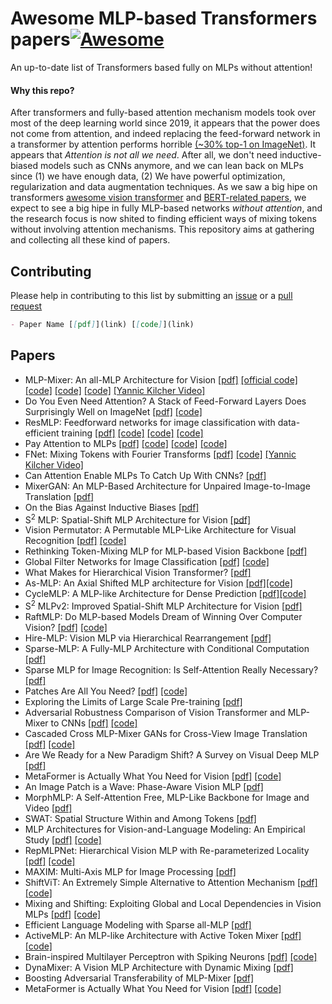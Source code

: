 # Awesome MLP-based Transformers papers[![Awesome](https://awesome.re/badge.svg)](https://awesome.re)

An up-to-date list of Transformers based fully on MLPs without attention!

#### Why this repo?
After transformers and fully-based attention mechanism models took over most of the deep learning world since 2019, it appears that the power does not come from attention, and indeed replacing the feed-forward network in a transformer by attention performs horrible [(~30% top-1 on ImageNet)](https://arxiv.org/pdf/2105.02723.pdf). It appears that *Attention is not all we need*. After all, we don't need inductive-biased models such as CNNs anymore, and we can lean back on MLPs since (1) we have enough data, (2) We have powerful optimization, regularization and data augmentation techniques. As we saw a big hipe on transformers [awesome vision transformer](https://github.com/dk-liang/Awesome-Visual-Transformer) and [BERT-related papers](https://github.com/tomohideshibata/BERT-related-papers), we expect to see a big hipe in fully MLP-based networks *without attention*, and the research focus is now shited to finding efficient ways of mixing tokens without involving attention mechanisms. This repository aims at gathering and collecting all these kind of papers.

## Contributing
Please help in contributing to this list by submitting an [issue](https://github.com/fawazsammani/awesome-mlp-mixer/issues) or a [pull request](https://github.com/fawazsammani/awesome-mlp-mixer/pulls)

```markdown
- Paper Name [[pdf]](link) [[code]](link)
```

## Papers
- MLP-Mixer: An all-MLP Architecture for Vision [[pdf]](https://arxiv.org/pdf/2105.01601.pdf) [[official code]](https://github.com/google-research/vision_transformer/tree/linen) [[code]](https://github.com/rishikksh20/MLP-Mixer-pytorch) [[code]](https://github.com/lucidrains/mlp-mixer-pytorch) [[code]](https://github.com/jeonsworld/MLP-Mixer-Pytorch) [[Yannic Kilcher Video]](https://www.youtube.com/watch?v=7K4Z8RqjWIk)
- Do You Even Need Attention? A Stack of Feed-Forward Layers Does Surprisingly Well on ImageNet [[pdf]](https://arxiv.org/pdf/2105.02723.pdf) [[code]](https://github.com/lukemelas/do-you-even-need-attention)
- ResMLP: Feedforward networks for image classification with data-efficient training [[pdf]](https://arxiv.org/pdf/2105.03404.pdf) [[code]](https://github.com/facebookresearch/deit) [[code]](https://github.com/lucidrains/res-mlp-pytorch) [[code]](https://github.com/rishikksh20/ResMLP-pytorch)
- Pay Attention to MLPs [[pdf]](https://arxiv.org/pdf/2105.08050.pdf) [[code]](https://github.com/lucidrains/g-mlp-pytorch) [[code]](https://github.com/lucidrains/g-mlp-gpt) [[code]](https://github.com/jaketae/g-mlp)
- FNet: Mixing Tokens with Fourier Transforms [[pdf]](https://arxiv.org/pdf/2105.03824.pdf) [[code]](https://github.com/rishikksh20/FNet-pytorch) [[Yannic Kilcher Video]](https://www.youtube.com/watch?v=JJR3pBl78zw&t=1s)
- Can Attention Enable MLPs To Catch Up With CNNs? [[pdf]](https://arxiv.org/pdf/2105.15078.pdf)
- MixerGAN: An MLP-Based Architecture for Unpaired Image-to-Image Translation [[pdf]](https://arxiv.org/pdf/2105.14110.pdf)
- On the Bias Against Inductive Biases [[pdf]](https://arxiv.org/pdf/2105.14077.pdf)
- S<sup>2</sup> MLP: Spatial-Shift MLP Architecture for Vision [[pdf]](https://arxiv.org/pdf/2106.07477.pdf)
- Vision Permutator: A Permutable MLP-Like Architecture for Visual Recognition [[pdf]](https://arxiv.org/pdf/2106.12368.pdf) [[code]](https://github.com/Andrew-Qibin/VisionPermutator)
- Rethinking Token-Mixing MLP for MLP-based Vision Backbone [[pdf]](https://arxiv.org/pdf/2106.14882.pdf)
- Global Filter Networks for Image Classification [[pdf]](https://arxiv.org/pdf/2107.00645.pdf) [[code]](https://github.com/raoyongming/GFNet)
- What Makes for Hierarchical Vision Transformer? [[pdf]](https://arxiv.org/pdf/2107.02174.pdf)
- As-MLP: An Axial Shifted MLP architecture for Vision [[pdf]](https://arxiv.org/pdf/2107.08391.pdf)[[code]](https://github.com/svip-lab/AS-MLP)
- CycleMLP: A MLP-like Architecture for Dense Prediction [[pdf]](https://arxiv.org/pdf/2107.10224.pdf)[[code]](https://github.com/ShoufaChen/CycleMLP)
- S<sup>2</sup> MLPv2: Improved Spatial-Shift MLP Architecture for Vision [[pdf]](https://arxiv.org/pdf/2108.01072.pdf)
- RaftMLP: Do MLP-based Models Dream of Winning Over Computer Vision? [[pdf]](https://arxiv.org/pdf/2108.04384.pdf) [[code]](https://github.com/okojoalg/raft-mlp)
- Hire-MLP: Vision MLP via Hierarchical Rearrangement [[pdf]](https://arxiv.org/pdf/2108.13341.pdf)
- Sparse-MLP: A Fully-MLP Architecture with Conditional Computation [[pdf]](https://arxiv.org/pdf/2109.02008.pdf)
- Sparse MLP for Image Recognition: Is Self-Attention Really Necessary? [[pdf]](https://arxiv.org/pdf/2109.05422.pdf)
- Patches Are All You Need? [[pdf]](https://openreview.net/pdf?id=TVHS5Y4dNvM) [[code]](https://github.com/tmp-iclr/convmixer)
- Exploring the Limits of Large Scale Pre-training [[pdf]](https://arxiv.org/pdf/2110.02095.pdf)
- Adversarial Robustness Comparison of Vision Transformer and MLP-Mixer to CNNs [[pdf]](https://arxiv.org/pdf/2110.02797.pdf) [[code]](https://github.com/phibenz/robustness_comparison_vit_mlp-mixer_cnn)
- Cascaded Cross MLP-Mixer GANs for Cross-View Image Translation [[pdf]](https://arxiv.org/pdf/2110.10183.pdf) [[code]](https://github.com/Amazingren/CrossMLP)
- Are We Ready for a New Paradigm Shift? A Survey on Visual Deep MLP [[pdf]](https://arxiv.org/pdf/2111.04060.pdf)
- MetaFormer is Actually What You Need for Vision [[pdf]](https://arxiv.org/pdf/2111.11418.pdf) [[code]](https://github.com/sail-sg/poolformer)
- An Image Patch is a Wave: Phase-Aware Vision MLP [[pdf]](https://arxiv.org/pdf/2111.12294.pdf)
- MorphMLP: A Self-Attention Free, MLP-Like Backbone for Image and Video [[pdf]](https://arxiv.org/pdf/2111.12527.pdf)
- SWAT: Spatial Structure Within and Among Tokens [[pdf]](https://arxiv.org/pdf/2111.13677.pdf)
- MLP Architectures for Vision-and-Language Modeling: An Empirical Study [[pdf]](https://arxiv.org/pdf/2112.04453.pdf) [[code]](https://github.com/easonnie/mlp-vil)
- RepMLPNet: Hierarchical Vision MLP with Re-parameterized Locality [[pdf]](https://arxiv.org/pdf/2112.11081.pdf) [[code]](https://github.com/DingXiaoH/RepMLP)
- MAXIM: Multi-Axis MLP for Image Processing [[pdf]](https://arxiv.org/pdf/2201.02973.pdf)
- ShiftViT: An Extremely Simple Alternative to Attention Mechanism [[pdf]](https://arxiv.org/pdf/2201.10801.pdf) [[code]](https://github.com/microsoft/SPACH)
- Mixing and Shifting: Exploiting Global and Local Dependencies in Vision MLPs [[pdf]](https://arxiv.org/pdf/2202.06510.pdf) [[code]](https://github.com/JegZheng/MS-MLP)
- Efficient Language Modeling with Sparse all-MLP [[pdf]](https://arxiv.org/pdf/2203.06850.pdf)
- ActiveMLP: An MLP-like Architecture with Active Token Mixer [[pdf]](https://arxiv.org/pdf/2203.06108.pdf) [[code]](https://github.com/microsoft/ActiveMLP)
- Brain-inspired Multilayer Perceptron with Spiking Neurons [[pdf]](https://arxiv.org/pdf/2203.14679.pdf) [[code]](https://gitee.com/mindspore/models/tree/master/research/cv/snn_mlp)
- DynaMixer: A Vision MLP Architecture with Dynamic Mixing [[pdf]](https://arxiv.org/pdf/2201.12083.pdf)
- Boosting Adversarial Transferability of MLP-Mixer [[pdf]](https://arxiv.org/pdf/2204.12204.pdf)
- MetaFormer is Actually What You Need for Vision [[pdf]](https://arxiv.org/pdf/2111.11418.pdf) [[code]](https://github.com/sail-sg/poolformer)
